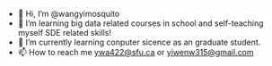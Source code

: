 - 👋 Hi, I’m @wangyimosquito
- 👀 I’m learning big data related courses in school and self-teaching myself SDE related skills!
- 🌱 I’m currently learning conputer sicence as an graduate student.
- 📫 How to reach me ywa422@sfu.ca or yiwenw315@gmail.com

<!---
wangyimosquito/wangyimosquito is a ✨ special ✨ repository because its `README.md` (this file) appears on your GitHub profile.
You can click the Preview link to take a look at your changes.
--->
